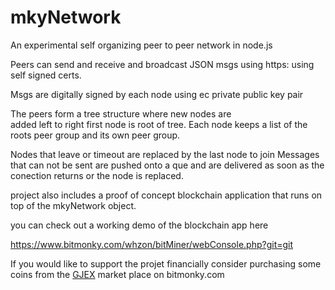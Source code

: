 # mkyNetwork
An experimental self organizing peer to peer network in node.js 

Peers can send and receive and broadcast JSON msgs using https:  using
self signed certs. 

Msgs are digitally signed by each node using ec private public key pair

The peers form a tree structure  where new nodes are  
added left to right first node is root of tree.  Each 
node keeps a list of the roots peer group and its own peer group.
  
Nodes that leave or timeout are replaced by the last node to join
Messages that can not be sent are pushed onto a que and
are delivered as soon as the conection returns or the node 
is replaced.

project also includes a proof of concept blockchain application that runs on top
of the mkyNetwork object.

you can check out a working demo of the blockchain app 
here 

https://www.bitmonky.com/whzon/bitMiner/webConsole.php?git=git

If you would like to support the projet financially consider 
purchasing some coins from the <a href='/whzon/wzApp.php?furl=https://www.bitmonky.com/whzon/gold/mrkViewGJEX.php'>GJEX</a> market place on bitmonky.com
